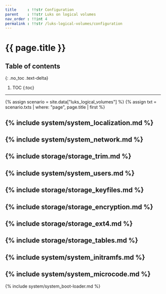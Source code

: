 ```yaml
---
title     : !!str Configuration
parent    : !!str Luks on logical volumes
nav_order : !!int 4
permalink : !!str /luks-logical-volumes/configuration
---
```


# {{ page.title }}

## Table of contents
{: .no_toc .text-delta}

1. TOC
{:toc}

---

{% assign scenario = site.data["luks_logical_volumes"] %}
{% assign txt = scenario.txts | where: "page", page.title | first %}

{% include system/system_localization.md %}
---
{% include system/system_network.md %}
---
{% include storage/storage_trim.md %}
---
{% include system/system_users.md %}
---
{% include storage/storage_keyfiles.md %}
---
{% include storage/storage_encryption.md %}
---
{% include storage/storage_ext4.md %}
---
{% include storage/storage_tables.md %}
---
{% include system/system_initramfs.md %}
---
{% include system/system_microcode.md %}
---
{% include system/system_boot-loader.md %}
